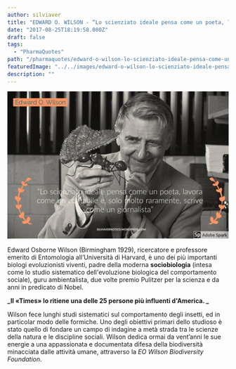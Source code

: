 ```yaml
---
author: silviaver
title: "EDWARD O. WILSON - “Lo scienziato ideale pensa come un poeta, lavora come un contabile e, solo molto raramente, scrive come un giornalista”"
date: "2017-08-25T18:19:58.000Z"
draft: false
tags:
  - "PharmaQuotes"
path: "/pharmaquotes/edward-o-wilson-lo-scienziato-ideale-pensa-come-un-poeta-lavora-come-un-contabile-e-solo-molto-raramente-scrive-come-un-giornalista/"
featuredImage: "../../images/edward-o-wilson-lo-scienziato-ideale-pensa-come-un-poeta-lavora-come-un-contabile-e-solo-molto-raramente-scrive-come-un-giornalista.md/adobe-spark1.jpg"
description: ""
---
```


![Adobe Spark.jpg](../../images/edward-o-wilson-lo-scienziato-ideale-pensa-come-un-poeta-lavora-come-un-contabile-e-solo-molto-raramente-scrive-come-un-giornalista.md/adobe-spark1.jpg)

Edward Osborne Wilson (Birmingham 1929), ricercatore e professore emerito di Entomologia all’Università di Harvard, è uno dei più importanti biologi evoluzionisti viventi, padre della moderna **sociobiologia** (intesa come lo studio sistematico dell'evoluzione biologica del comportamento sociale), guru ambientalista, due volte premio Pulitzer per la scienza e da anni in predicato di Nobel.

**_Il «Times» lo ritiene una delle 25 persone più influenti d'America. _**

Wilson fece lunghi studi sistematici sul comportamento degli insetti, ed in particolar modo delle formiche. Uno degli obiettivi primari dello studioso è stato quello di fondare un campo di indagine a metà strada tra le scienze della natura e le discipline sociali. Wilson dedica ormai da vent’anni le sue energie a una appassionata e documentata difesa della biodiversità minacciata dalle attività umane, attraverso la _EO Wilson Biodiversity Foundation_.
